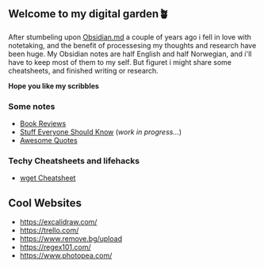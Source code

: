 ## Welcome to my digital garden🪴

After stumbeling upon [Obsidian.md](https://www.obsidian.md) a couple of years ago i fell in love with notetaking, and the benefit of processesing my thoughts and research have been huge. My Obsidian notes are half English and half Norwegian, and i'll have to keep most of them to my self. But figuret i might share some cheatsheets, and finished writing or research. 

**Hope you like my scribbles**

### Some notes
- [Book Reviews](Bøker)
- [Stuff Everyone Should Know](StuffiShouldKnow) (_work in progress..._)
- [Awesome Quotes](a)

### Techy Cheatsheets and lifehacks
- [wget Cheatsheet](notes/wget-commands.md)

## Cool Websites
- https://excalidraw.com/
- https://trello.com/
- https://www.remove.bg/upload
- https://regex101.com/
- https://www.photopea.com/
